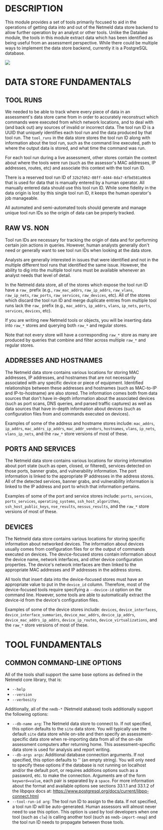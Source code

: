 DESCRIPTION
===========

This module provides a set of tools primarily focused to aid in the operations
of getting data into and out of the Netmeld data store backend to allow further
operation by an analyst or other tools.  Unlike the Datalake module, the tools
in this module extract data which has been identified as being useful from an
assessment perspective.  While there could be multiple ways to implement the
data store backend, currently it is a PostgreSQL database.

![](docs/netmeld-core.png)


DATA STORE FUNDAMENTALS
======================

TOOL RUNS
---------

We needed to be able to track where every piece of data in an assessment's
data store came from in order to accurately reconstruct which commands were
executed from which network locations, and to deal with (and back out) any
sources of invalid or incorrect data.  The tool run ID is a UUID that
uniquely identifies each tool run and the data produced by that tool run.
The `tool_runs` in the data store stores the tool run ID along with
information about the tool run, such as the command line executed,
path to where the output data is stored, and what time the command was run.

For each tool run during a live assessment, other stores contain the context
about where the tools were run (such as the assessor's MAC addresses,
IP addresses, routes, etc) and associate this context with the tool run ID.

There is a reserved tool run ID of `32b2fd62-08ff-4d44-8da7-6fbd581a90c6`
that is used for data that is manually entered by a human operator.
All manually entered data should use this tool run ID.
While some fidelity in the data origin is lost by this single tool run ID,
it keeps the human operator's job manageable.

All automated and semi-automated tools should generate and manage
unique tool run IDs so the origin of data can be properly tracked.


RAW VS. NON
-----------

Tool run IDs are necessary for tracking the origin of data and for
performing certain join actions in queries.  However, human analysts
generally don't need or generally want to see tool run IDs when looking
at the data store.

Analysts are generally interested in issues that were identified and
not in the multiple different tool runs that identified the same issue.
However, the ability to dig into the multiple tool runs must be available
whenever an analyst needs that level of detail.

In the Netmeld data store, all of the stores which expose the tool run ID
have a `raw_` prefix (e.g., `raw_mac_addrs`, `raw_ip_addrs`, `raw_vlans`,
`raw_ip_nets`, `raw_ports`, `raw_services`, `raw_devices`, etc).
All of the stores which discard the tool run ID and merge
duplicate entries from multiple tool runs lack the `raw_` prefix
(e.g., `mac_addrs`, `ip_addrs`, `vlans`, `ip_nets`, `ports`, `services`,
`devices`, etc).

If you are writing new Netmeld tools or objects, you will be inserting data
into `raw_*` stores and querying both `raw_*` and regular stores.

Note that not every store will have a corresponding `raw_*` store
as many are produced by queries that combine and filter across multiple
`raw_*` and regular stores.


ADDRESSES AND HOSTNAMES
-----------------------

The Netmeld data store contains various locations for storing
MAC addresses, IP addresses, and hostnames that are not necessarily
associated with any specific device or piece of equipment.
Identified relationships between these addresses and hostnames
(such as MAC-to-IP and IP-to-hostname) are also stored.
The information comes both from data sources
that don't have in-depth information about the associated devices
(such as port scans, DNS queries, and parsed traffic captures)
as well as data sources that have in-depth information about devices
(such as configuration files from and commands executed on devices).

Examples of some of the address and hostname stores include:
`mac_addrs`, `ip_addrs`, `mac_addrs_ip_addrs`, `mac_addr_vendors`,
`hostnames`, `vlans`, `ip_nets`, `vlans_ip_nets`,
and the `raw_*` store versions of most of these.


PORTS AND SERVICES
------------------

The Netmeld data store contains various locations for storing
information about port state (such as open, closed, or filtered),
services detected on those ports, banner grabs, and vulnerability information.
The port information is linked to the appropriate IP addresses
in the address stores.
All of the detected services, banner grabs, and vulnerability information
is linked to the IP address and port to which that information pertains.

Examples of some of the port and service stores include:
`ports`, `services`, `ports_services`, `operating_systems`,
`ssh_host_algorithms`, `ssh_host_public_keys`,
`nse_results`, `nessus_results`,
and the `raw_*` store versions of most of these.


DEVICES
-------

The Netmeld data store contains various locations for storing
specific information about networked devices.
The information about devices usually comes from
configuration files for or the output of commands executed on devices.
The device-focused stores contain information about the device name,
network interfaces, and other device configuration properties.
The device's network interfaces are then linked to the appropriate
MAC addresses and IP addresses in the address stores.

All tools that insert data into the device-focused stores must
have an appropriate value to put in the `device_id` column.
Therefore, most of the device-focused tools require specifying a
`--device-id` option on the command line.
However, some tools are able to automatically extract the device-id
from the device's configuration files.

Examples of some of the device stores include:
`devices`, `device_interfaces`, `device_interface_summaries`,
`device_mac_addrs`, `device_ip_addrs`, `device_mac_addrs_ip_addrs`,
`device_ip_routes`, `device_virtualizations`,
and the `raw_*` store versions of most of these.


TOOL FUNDAMENTALS
=================

COMMON COMMAND-LINE OPTIONS
---------------------------

All of the tools shall support the same base options as defined in the Netmeld
core library, that is:

* `--help`
* `--version`
* `--verbosity`

Additionally, all of the `nmdb-*` (Netmeld atabase) tools additionally support
the following options:

* `--db-name arg`: The Netmeld data store to connect to. If not specified, this
option defaults to the `site` data store.  You will typically use the default
`site` data store while on-site and then specify an assessment-specific data store
when re-importing data from all of the on-site assessment computers after
returning home.  This assessment-specific data store is used for analysis and
report writing.
* `--db-args args`: Additional database connection arguments. If not specified,
this option defaults to '' (an empty string).  You will only need to specify these
options if the database is not running on localhost and/or the default port,
or requires additions options such as a password, etc. to make the connection.
Arguments are of the form `keyword=value`, each pair is separated by a `space`.
For more information about the format and available options see sections
33.1.1 and 33.1.2 of the libpqxx docs at: https://www.postgresql.org/docs/current/libpq-connect.html
* `--tool-run-id arg`: The tool run ID to assign to the data.  If not specified,
a tool run ID will be auto-generated.  Human assessors will almost never need
to use this option.  This option is used by tool developers when one tool
(such as `clw`) is calling another tool (such as `nmdb-import-nmap`) and the
tool run ID needs to propagate between those tools.
